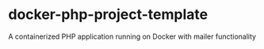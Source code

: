 # docker-php-project-template
A containerized PHP application running on Docker with mailer functionality
